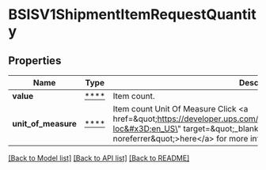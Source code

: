 # BSISV1ShipmentItemRequestQuantity

## Properties
Name | Type | Description | Notes
------------ | ------------- | ------------- | -------------
**value** | [****](.md) | Item count. | 
**unit_of_measure** | [****](.md) | Item count Unit Of Measure Click &lt;a href&#x3D;\&quot;https://developer.ups.com/api/reference/globalcheckout/appendix?loc&#x3D;en_US\&quot; target&#x3D;\&quot;_blank\&quot; rel&#x3D;\&quot;noopener noreferrer\&quot;&gt;here&lt;/a&gt; for more information. | 

[[Back to Model list]](../../README.md#documentation-for-models) [[Back to API list]](../../README.md#documentation-for-api-endpoints) [[Back to README]](../../README.md)

